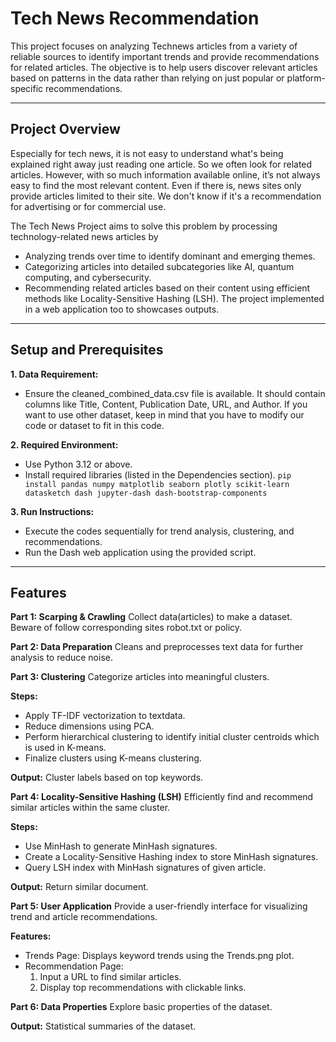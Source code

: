 # Tech News Recommendation

This project focuses on analyzing Technews articles from a variety of reliable sources to identify important trends and provide recommendations for related articles. 
The objective is to help users discover relevant articles based on patterns in the data rather than relying on just popular or platform-specific recommendations. 

---

## Project Overview

Especially for tech news, it is not easy to understand what's being explained right away just reading one article. So we often look for related articles. However, with so much information available online, it’s not always easy to find the most relevant content. Even if there is, news sites only provide articles limited to their site. We don't know if it's a recommendation for advertising or for commercial use.

The Tech News Project aims to solve this problem by processing technology-related news articles by
+ Analyzing trends over time to identify dominant and emerging themes.
+ Categorizing articles into detailed subcategories like AI, quantum computing, and cybersecurity.
+ Recommending related articles based on their content using efficient methods like Locality-Sensitive Hashing (LSH).
The project implemented in a web application too to showcases outputs.

---

## Setup and Prerequisites

**1. Data Requirement:**
+ Ensure the cleaned_combined_data.csv file is available. It should contain columns like Title, Content, Publication Date, URL, and Author.
  If you want to use other dataset, keep in mind that you have to modify our code or dataset to fit in this code.

**2. Required Environment:**
+ Use Python 3.12 or above.
+ Install required libraries (listed in the Dependencies section).
  ```pip install pandas numpy matplotlib seaborn plotly scikit-learn datasketch dash jupyter-dash dash-bootstrap-components```

**3. Run Instructions:**
+ Execute the codes sequentially for trend analysis, clustering, and recommendations.
+ Run the Dash web application using the provided script.
  
---

## Features

**Part 1: Scarping & Crawling**
Collect data(articles) to make a dataset. Beware of follow corresponding sites robot.txt or policy.

**Part 2: Data Preparation**
Cleans and preprocesses text data for further analysis to reduce noise.

**Part 3: Clustering**
Categorize articles into meaningful clusters.

**Steps:**

- Apply TF-IDF vectorization to textdata.
- Reduce dimensions using PCA.
- Perform hierarchical clustering to identify initial cluster centroids which is used in K-means.
- Finalize clusters using K-means clustering.

**Output:** Cluster labels based on top keywords.

**Part 4: Locality-Sensitive Hashing (LSH)**
Efficiently find and recommend similar articles within the same cluster.

**Steps:**

- Use MinHash to generate MinHash signatures.
- Create a Locality-Sensitive Hashing index to store MinHash signatures.
- Query LSH index with MinHash signatures of given article.

**Output:** Return similar document.

**Part 5: User Application**
Provide a user-friendly interface for visualizing trend and article recommendations.

**Features:**

- Trends Page: Displays keyword trends using the Trends.png plot.
- Recommendation Page:
    1. Input a URL to find similar articles.
    2. Display top recommendations with clickable links.

**Part 6: Data Properties**
Explore basic properties of the dataset.

**Output:** Statistical summaries of the dataset.
